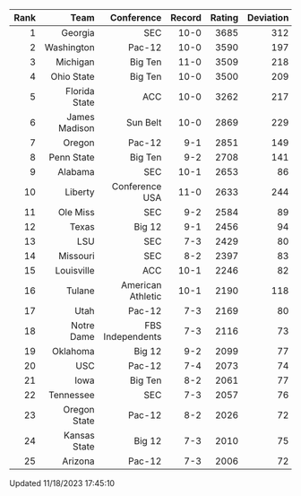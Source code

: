 | Rank  | Team                 | Conference           | Record   | Rating | Deviation |
| ---:  | ---:                 | ---:                 | ---:     | ---:   | ---:      |
| 1     | Georgia              | SEC                  | 10-0     | 3685   | 312       |
| 2     | Washington           | Pac-12               | 10-0     | 3590   | 197       |
| 3     | Michigan             | Big Ten              | 11-0     | 3509   | 218       |
| 4     | Ohio State           | Big Ten              | 10-0     | 3500   | 209       |
| 5     | Florida State        | ACC                  | 10-0     | 3262   | 217       |
| 6     | James Madison        | Sun Belt             | 10-0     | 2869   | 229       |
| 7     | Oregon               | Pac-12               | 9-1      | 2851   | 149       |
| 8     | Penn State           | Big Ten              | 9-2      | 2708   | 141       |
| 9     | Alabama              | SEC                  | 10-1     | 2653   | 86        |
| 10    | Liberty              | Conference USA       | 11-0     | 2633   | 244       |
| 11    | Ole Miss             | SEC                  | 9-2      | 2584   | 89        |
| 12    | Texas                | Big 12               | 9-1      | 2456   | 94        |
| 13    | LSU                  | SEC                  | 7-3      | 2429   | 80        |
| 14    | Missouri             | SEC                  | 8-2      | 2397   | 83        |
| 15    | Louisville           | ACC                  | 10-1     | 2246   | 82        |
| 16    | Tulane               | American Athletic    | 10-1     | 2190   | 118       |
| 17    | Utah                 | Pac-12               | 7-3      | 2169   | 80        |
| 18    | Notre Dame           | FBS Independents     | 7-3      | 2116   | 73        |
| 19    | Oklahoma             | Big 12               | 9-2      | 2099   | 77        |
| 20    | USC                  | Pac-12               | 7-4      | 2073   | 74        |
| 21    | Iowa                 | Big Ten              | 8-2      | 2061   | 77        |
| 22    | Tennessee            | SEC                  | 7-3      | 2057   | 76        |
| 23    | Oregon State         | Pac-12               | 8-2      | 2026   | 72        |
| 24    | Kansas State         | Big 12               | 7-3      | 2010   | 75        |
| 25    | Arizona              | Pac-12               | 7-3      | 2006   | 72        |

Updated 11/18/2023 17:45:10

